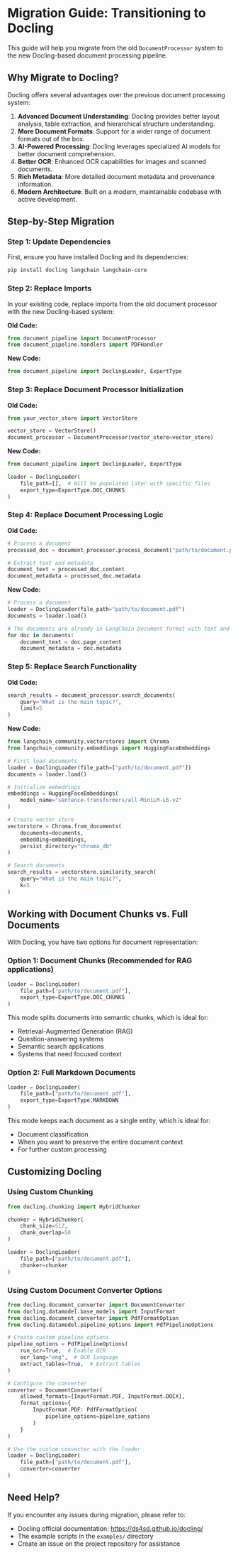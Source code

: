 # Migration Guide: Transitioning to Docling

This guide will help you migrate from the old `DocumentProcessor` system to the new Docling-based document processing pipeline.

## Why Migrate to Docling?

Docling offers several advantages over the previous document processing system:

1. **Advanced Document Understanding**: Docling provides better layout analysis, table extraction, and hierarchical structure understanding.
2. **More Document Formats**: Support for a wider range of document formats out of the box.
3. **AI-Powered Processing**: Docling leverages specialized AI models for better document comprehension.
4. **Better OCR**: Enhanced OCR capabilities for images and scanned documents.
5. **Rich Metadata**: More detailed document metadata and provenance information.
6. **Modern Architecture**: Built on a modern, maintainable codebase with active development.

## Step-by-Step Migration

### Step 1: Update Dependencies

First, ensure you have installed Docling and its dependencies:

```bash
pip install docling langchain langchain-core
```

### Step 2: Replace Imports

In your existing code, replace imports from the old document processor with the new Docling-based system:

**Old Code:**
```python
from document_pipeline import DocumentProcessor
from document_pipeline.handlers import PDFHandler
```

**New Code:**
```python
from document_pipeline import DoclingLoader, ExportType
```

### Step 3: Replace Document Processor Initialization

**Old Code:**
```python
from your_vector_store import VectorStore

vector_store = VectorStore()
document_processor = DocumentProcessor(vector_store=vector_store)
```

**New Code:**
```python
from document_pipeline import DoclingLoader, ExportType

loader = DoclingLoader(
    file_path=[],  # Will be populated later with specific files
    export_type=ExportType.DOC_CHUNKS
)
```

### Step 4: Replace Document Processing Logic

**Old Code:**
```python
# Process a document
processed_doc = document_processor.process_document("path/to/document.pdf")

# Extract text and metadata
document_text = processed_doc.content
document_metadata = processed_doc.metadata
```

**New Code:**
```python
# Process a document
loader = DoclingLoader(file_path="path/to/document.pdf")
documents = loader.load()

# The documents are already in LangChain Document format with text and metadata
for doc in documents:
    document_text = doc.page_content
    document_metadata = doc.metadata
```

### Step 5: Replace Search Functionality

**Old Code:**
```python
search_results = document_processor.search_documents(
    query="What is the main topic?",
    limit=5
)
```

**New Code:**
```python
from langchain_community.vectorstores import Chroma
from langchain_community.embeddings import HuggingFaceEmbeddings

# First load documents
loader = DoclingLoader(file_path=["path/to/document.pdf"])
documents = loader.load()

# Initialize embeddings
embeddings = HuggingFaceEmbeddings(
    model_name="sentence-transformers/all-MiniLM-L6-v2"
)

# Create vector store
vectorstore = Chroma.from_documents(
    documents=documents,
    embedding=embeddings,
    persist_directory="chroma_db"
)

# Search documents
search_results = vectorstore.similarity_search(
    query="What is the main topic?",
    k=5
)
```

## Working with Document Chunks vs. Full Documents

With Docling, you have two options for document representation:

### Option 1: Document Chunks (Recommended for RAG applications)

```python
loader = DoclingLoader(
    file_path=["path/to/document.pdf"],
    export_type=ExportType.DOC_CHUNKS
)
```

This mode splits documents into semantic chunks, which is ideal for:
- Retrieval-Augmented Generation (RAG)
- Question-answering systems
- Semantic search applications
- Systems that need focused context

### Option 2: Full Markdown Documents

```python
loader = DoclingLoader(
    file_path=["path/to/document.pdf"],
    export_type=ExportType.MARKDOWN
)
```

This mode keeps each document as a single entity, which is ideal for:
- Document classification
- When you want to preserve the entire document context
- For further custom processing

## Customizing Docling

### Using Custom Chunking

```python
from docling.chunking import HybridChunker

chunker = HybridChunker(
    chunk_size=512,
    chunk_overlap=50
)

loader = DoclingLoader(
    file_path=["path/to/document.pdf"],
    chunker=chunker
)
```

### Using Custom Document Converter Options

```python
from docling.document_converter import DocumentConverter
from docling.datamodel.base_models import InputFormat
from docling.document_converter import PdfFormatOption
from docling.datamodel.pipeline_options import PdfPipelineOptions

# Create custom pipeline options
pipeline_options = PdfPipelineOptions(
    run_ocr=True,  # Enable OCR
    ocr_lang="eng",  # OCR language
    extract_tables=True,  # Extract tables
)

# Configure the converter
converter = DocumentConverter(
    allowed_formats=[InputFormat.PDF, InputFormat.DOCX],
    format_options={
        InputFormat.PDF: PdfFormatOption(
            pipeline_options=pipeline_options
        )
    }
)

# Use the custom converter with the loader
loader = DoclingLoader(
    file_path=["path/to/document.pdf"],
    converter=converter
)
```

## Need Help?

If you encounter any issues during migration, please refer to:
- Docling official documentation: https://ds4sd.github.io/docling/
- The example scripts in the `examples/` directory
- Create an issue on the project repository for assistance 